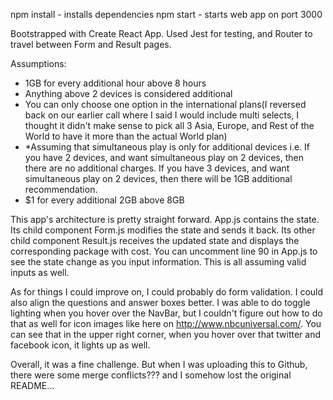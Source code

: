 npm install - installs dependencies
npm start - starts web app on port 3000

Bootstrapped with Create React App. Used Jest for testing, and Router to travel between Form and Result pages.

Assumptions:
- 1GB for every additional hour above 8 hours
- Anything above 2 devices is considered additional
- You can only choose one option in the international plans(I reversed back on our earlier call where I said I would include multi selects, I thought it didn't make sense to pick all 3 Asia, Europe, and Rest of the World to have it more than the actual World plan)
- *Assuming that simultaneous play is only for additional devices
i.e. If you have 2 devices, and want simultaneous play on 2 devices, then there are no additional charges.
     If you have 3 devices, and want simultaneous play on 2 devices, then there will be 1GB additional recommendation.
- $1 for every additional 2GB above 8GB


This app's architecture is pretty straight forward. App.js contains the state. Its child component Form.js modifies the state and sends it back. Its other child component Result.js receives the updated state and displays the corresponding package with cost. You can uncomment line 90 in App.js to see the state change as you input information. This is all assuming valid inputs as well. 


As for things I could improve on, I could probably do form validation. I could also align the questions and answer boxes better. I was able to do toggle lighting when you hover over the NavBar, but I couldn't figure out how to do that as well for icon images like here on http://www.nbcuniversal.com/. You can see that in the upper right corner, when you hover over that twitter and facebook icon, it lights up as well. 

Overall, it was a fine challenge. But when I was uploading this to Github, there were some merge conflicts??? and I somehow lost the original README...

